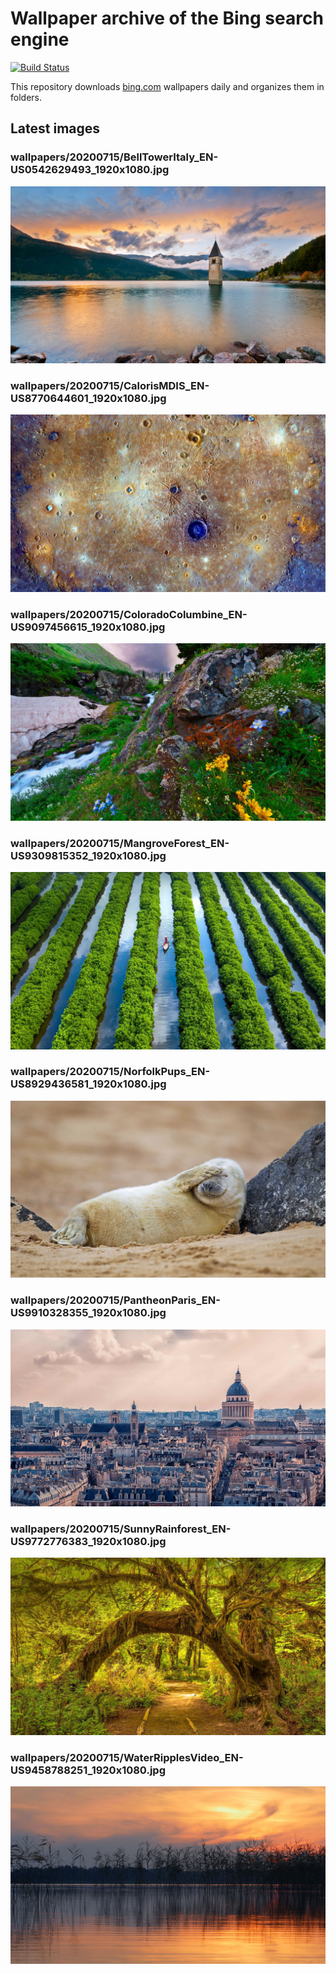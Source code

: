 # Wallpaper archive of the Bing search engine

[![Build Status](https://travis-ci.org/kijart/bing-daily-images-dl.svg?branch=wallpapers)](https://travis-ci.org/kijart/bing-daily-images-dl)

This repository downloads [bing.com](https://www.bing.com) wallpapers daily and organizes them in folders.

## Latest images

<!-- Wallpapers -->

### wallpapers/20200715/BellTowerItaly_EN-US0542629493_1920x1080.jpg

![wallpapers/20200715/BellTowerItaly_EN-US0542629493_1920x1080.jpg](wallpapers/20200715/BellTowerItaly_EN-US0542629493_1920x1080.jpg)

### wallpapers/20200715/CalorisMDIS_EN-US8770644601_1920x1080.jpg

![wallpapers/20200715/CalorisMDIS_EN-US8770644601_1920x1080.jpg](wallpapers/20200715/CalorisMDIS_EN-US8770644601_1920x1080.jpg)

### wallpapers/20200715/ColoradoColumbine_EN-US9097456615_1920x1080.jpg

![wallpapers/20200715/ColoradoColumbine_EN-US9097456615_1920x1080.jpg](wallpapers/20200715/ColoradoColumbine_EN-US9097456615_1920x1080.jpg)

### wallpapers/20200715/MangroveForest_EN-US9309815352_1920x1080.jpg

![wallpapers/20200715/MangroveForest_EN-US9309815352_1920x1080.jpg](wallpapers/20200715/MangroveForest_EN-US9309815352_1920x1080.jpg)

### wallpapers/20200715/NorfolkPups_EN-US8929436581_1920x1080.jpg

![wallpapers/20200715/NorfolkPups_EN-US8929436581_1920x1080.jpg](wallpapers/20200715/NorfolkPups_EN-US8929436581_1920x1080.jpg)

### wallpapers/20200715/PantheonParis_EN-US9910328355_1920x1080.jpg

![wallpapers/20200715/PantheonParis_EN-US9910328355_1920x1080.jpg](wallpapers/20200715/PantheonParis_EN-US9910328355_1920x1080.jpg)

### wallpapers/20200715/SunnyRainforest_EN-US9772776383_1920x1080.jpg

![wallpapers/20200715/SunnyRainforest_EN-US9772776383_1920x1080.jpg](wallpapers/20200715/SunnyRainforest_EN-US9772776383_1920x1080.jpg)

### wallpapers/20200715/WaterRipplesVideo_EN-US9458788251_1920x1080.jpg

![wallpapers/20200715/WaterRipplesVideo_EN-US9458788251_1920x1080.jpg](wallpapers/20200715/WaterRipplesVideo_EN-US9458788251_1920x1080.jpg)

